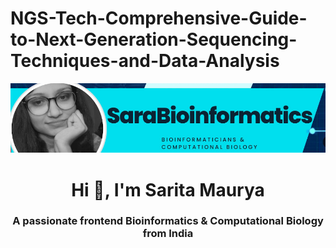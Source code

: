 # NGS-Tech-Comprehensive-Guide-to-Next-Generation-Sequencing-Techniques-and-Data-Analysis
![logo](https://github.com/SaraBioinformatics/SaraBioinformatics/blob/main/github.png)
<h1 align="center">Hi 👋, I'm Sarita Maurya</h1>
<h3 align="center">A passionate frontend Bioinformatics & Computational Biology from India</h3>
<img align = "right" alt  "coding width = "1000" src = "[https://scitechdaily.com/images/DNA-Technology-Concept.gif](https://www.google.com/url?sa=i&url=https%3A%2F%2Fmakeagif.com%2Fgif%2Foverview-of-illumina-sequencing-by-synthesis-workflow-OpR6st&psig=AOvVaw2EjB0BBHKBRUDQ9fREgIW9&ust=1736930836100000&source=images&cd=vfe&opi=89978449&ved=0CBMQjRxqFwoTCOCCrt_p9IoDFQAAAAAdAAAAABAm)">
